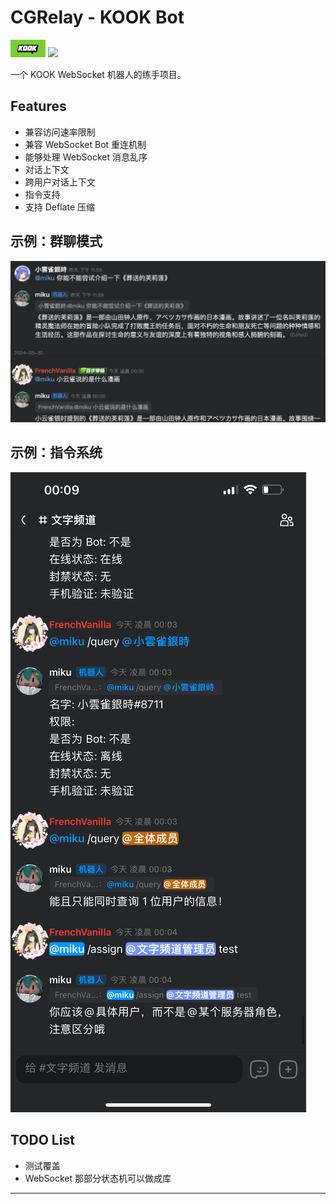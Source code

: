 # CGRelay - KOOK Bot

<img src="doc/kook-badge.png" height="28px" />
<img src="https://img.shields.io/badge/typescript-%23007ACC.svg?style=for-the-badge&logo=typescript&logoColor=white" />

一个 KOOK WebSocket 机器人的练手项目。

## Features

- 兼容访问速率限制
- 兼容 WebSocket Bot 重连机制
- 能够处理 WebSocket 消息乱序
- 对话上下文
- 跨用户对话上下文
- 指令支持
- 支持 Deflate 压缩

## 示例：群聊模式

![Demo](doc/demo2.png)

## 示例：指令系统

![Demo](doc/demo3.jpg)

## TODO List

- 测试覆盖
- WebSocket 那部分状态机可以做成库

---
